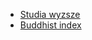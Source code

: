 * [Studia wyzsze](https://plus.dziennikpolski24.pl/studia-wyzsze-dla-kazdego-tylko-po-co-je-dzis-konczyc/ar/c5-14453047)
* [Buddhist index](https://en.wikipedia.org/wiki/Buddhist_philosophy)

